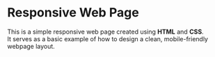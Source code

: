 # Responsive Web Page

This is a simple responsive web page created using **HTML** and **CSS**.  
It serves as a basic example of how to design a clean, mobile-friendly webpage layout.
